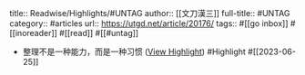 title:: Readwise/Highlights/#UNTAG
author:: [[文刀漢三]]
full-title:: \#UNTAG
category:: #articles
url:: https://utgd.net/article/20176/
tags:: #[[go inbox]] #[[inoreader]] #[[read]] #[[#untag]]

- 整理不是一种能力，而是一种习惯 ([View Highlight](https://read.readwise.io/read/01h3qzxzbspd26chhkr4z5saj6)) #Highlight #[[2023-06-25]]